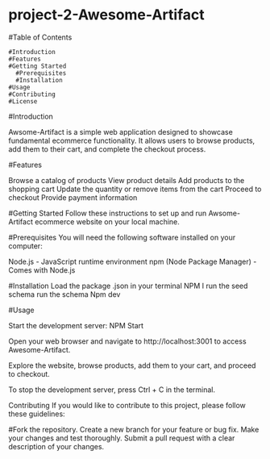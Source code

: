 # project-2-Awesome-Artifact

#Table of Contents
  
    #Introduction
    #Features
    #Getting Started
      #Prerequisites
      #Installation
    #Usage
    #Contributing
    #License

#Introduction

Awsome-Artifact is a simple web application designed to showcase fundamental ecommerce functionality. It allows users to browse products, add them to their cart, and complete the checkout process.

#Features

Browse a catalog of products
View product details
Add products to the shopping cart
Update the quantity or remove items from the cart
Proceed to checkout
Provide payment information

#Getting Started
Follow these instructions to set up and run Awsome-Artifact ecommerce website on your local machine.

#Prerequisites
You will need the following software installed on your computer:

Node.js - JavaScript runtime environment
npm (Node Package Manager) - Comes with Node.js

#Installation
Load the package .json in your terminal  NPM I 
run the seed schema 
run the schema 
Npm dev 

#Usage

Start the development server: NPM Start 

Open your web browser and navigate to http://localhost:3001 to access Awesome-Artifact.

Explore the website, browse products, add them to your cart, and proceed to checkout.

To stop the development server, press Ctrl + C in the terminal.

Contributing
If you would like to contribute to this project, please follow these guidelines:

#Fork the repository.
Create a new branch for your feature or bug fix.
Make your changes and test thoroughly.
Submit a pull request with a clear description of your changes.
